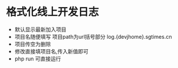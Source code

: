 # 格式化线上开发日志
+ 默认显示最新加入项目
+ 项目名随便填写 项目path为url括号部分  log.{devjhome}.sgtimes.cn
+ 项目传空为删除
+ 修改直接填项目名,传入新值即可
+ php run 可直接运行
